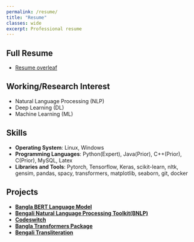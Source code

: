 ```yaml
---
permalink: /resume/
title: "Resume"
classes: wide
excerpt: Professional resume
---
```


## Full Resume
- [Resume overleaf](https://www.overleaf.com/read/zhpnfngfjphd#e71110)

## Working/Research Interest
- Natural Language Processing (NLP)
- Deep Learning (DL)
- Machine Learning (ML)

## Skills
- __Operating System__: Linux, Windows
- __Programming Languages__: Python(Expert), Java(Prior), C++(Prior), C(Prior),  MySQL, Latex
- __Libraries and Tools__: Pytorch, Tensorflow, Keras, scikit-learn, nltk, gensim, pandas, spacy, transformers, matplotlib, seaborn, git, docker

## Projects
- [__Bangla BERT Language Model__](https://github.com/sagorbrur/bangla-bert)
- [__Bengali Natural Language Processing Toolkit(BNLP)__](https://github.com/sagorbrur/bnlp)
- [__Codeswitch__](https://github.com/sagorbrur/codeswitch)
- [__Bangla Transformers Package__](https://github.com/sagorbrur/bntransformer)
- [__Bengali Transliteration__](https://github.com/sagorbrur/bntranslit)

